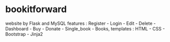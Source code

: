 # bookitforward
website by Flask and MySQL
features : Register - Login - Edit - Delete - Dashboard - Buy - Donate - Single_book - Books,
templates : HTML - CSS - Bootstrap - Jinja2
